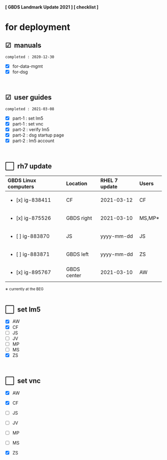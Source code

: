 #### [ GBDS Landmark Update 2021 ] [ checklist ]


# for deployment


## &#x2611;&#x00A0; manuals

```
completed : 2020-12-30
```

* [x] for-data-mgmt
* [x] for-dsg

<br>

## &#x2611;&#x00A0; user guides

```
completed : 2021-03-08
```

* [x] part-1 : set lm5
* [x] part-1 : set vnc
* [x] part-2 : verify lm5
* [x] part-2 : dsg startup page
* [x] part-2 : lm5 account

<br>

## &#x2B1C;&#x00A0; rh7 update 

<!--
## rh7 update  ![Colors](https://img.shields.io/badge/status-complete-8FC965?style=flat-square)

```
completed : yyyy-mm-dd
```
-->

| GBDS Linux computers  | Location    | RHEL 7 update | Users  |
|:----------------------|:------------|:--------------|:-------|
| <ul><li>[x] ig-838411 | CF          | 2021-03-12    | CF     |
| <ul><li>[x] ig-875526 | GBDS right  | 2021-03-10    | MS,MP* |
| <ul><li>[ ] ig-883870 | JS          | yyyy-mm-dd    | JS     |
| <ul><li>[ ] ig-883871 | GBDS left   | yyyy-mm-dd    | ZS     |
| <ul><li>[x] ig-895767 | GBDS center | 2021-03-10    | AW     |

<figcaption><sup>&#x2217; currently at the BEG</sup></figcaption>

<br>

## &#x2B1C;&#x00A0; set lm5
<!--
```
completed : 2021-03-dd
```
-->

* [x] AW
* [x] CF
* [ ] JS
* [ ] JV
* [ ] MP
* [ ] MS
* [x] ZS

<br>

## &#x2B1C;&#x00A0; set vnc
<!--
```
completed : 2021-03-dd
```
-->

* [x] AW
* [x] CF
* [ ] JS
* [ ] JV
* [ ] MP
* [ ] MS
* [x] ZS



<!--
x2B1C :white_large_square:
x2611 :ballot_box_with_check:

# alts #
x2705 :white_check_mark:
x2714 :heavy_check_mark:
x25FD :white_medium_small_square:
-->
